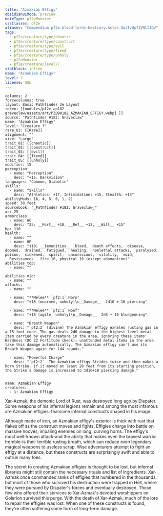 ```yaml
---
title: "Azmakian Effigy"
obsidianUIMode: preview
noteType: pf2eMonster
cssClasses: pf2e
aliases: "Compendium.pf2e.blood-lords-bestiary.Actor.OuiTvUpfZVNlIIQV" 
tags:
  - pf2e/creature/type/chaotic
  - pf2e/creature/type/construct
  - pf2e/creature/type/evil
  - pf2e/creature/type/fiend
  - pf2e/creature/type/unholy
  - pf2eMonster
  - pf2e/creature/level/7
statblock: inline
name: "Azmakian Effigy"
level: 7
license: OGL
---
```


```statblock
columns: 2
forcecolumns: true
layout: Basic Pathfinder 2e Layout
token: [[modules/pf2e-ap182-graveclaw/assets/art/PZO90182_AZMAKIAN_EFFIGY.webp| ]]
source: "Pathfinder #182: Graveclaw"
name: "Azmakian Effigy"
level: "Creature 7"
rare_03: [[Rare]]
alignment: ""
size: "Large"
trait_01: [[chaotic]]
trait_02: [[construct]]
trait_03: [[evil]]
trait_04: [[fiend]]
trait_05: [[unholy]]
modifier: 15
perception:
  - name: "Perception"
    desc: "+15; Darkvision"
languages: "Common, Diabolic"
skills:
  - name: "Skills"
    desc: "Athletics: +17, Intimidation: +15, Stealth: +13"
abilityMods: [6, 4, 5, 0, 1, 2]
speed: 30 feet
sourcebook: "_Pathfinder #182: Graveclaw_"
ac: 25
armorclass:
  - name: AC
    desc: "25; __Fort__ +18, __Ref__ +12, __Will__ +15"
hp: 110
health:
  - name: ""
  - name: HP
    desc: "110; __Immunities__  bleed,  death effects,  disease,  doomed,  drained,  fatigued,  healing,  nonlethal attacks,  paralyzed,  poison,  sickened,  spirit,  unconscious,  vitality,  void; __Resistances__ fire 10, physical 10 (except adamantine)"
abilities_top:
  - name: ""

abilities_mid:
  - name: ""
attacks:
  - name: ""

  - name: "**Melee** `pf2:1` Horn"
    desc: "+18 (unarmed, unholy)\n__Damage__  2d10 + 10 piercing"

  - name: "**Melee** `pf2:1` Hoof"
    desc: "+18 (agile, unholy)\n__Damage__  2d8 + 10 bludgeoning"

  - name: "Breath Weapon"
    desc: "`pf2:2` (divine) The Azmakian effigy exhales rusting gas in a 15-foot cone. The gas deals 2d6 damage to the highest-level metal item carried by every creature in the area, ignoring these items' Hardness (DC 22 Fortitude check); unattended metal items in the area take this damage automatically. The Azmakian effigy can't use its Breath Weapon again for 1d4 rounds."

  - name: "Powerful Charge"
    desc: "`pf2:2`  The Azmakian effigy Strides twice and then makes a horn Strike. If it moved at least 20 feet from its starting position, the Strike's damage is increased to 3d10+10 piercing damage."
 
```

```encounter-table
name: Azmakian Effigy
creatures:
  - 1: Azmakian Effigy
```



Xar-Azmak, the demonic Lord of Rust, was destroyed long ago by Dispater. Some weapons of his infernal legions remain and among the most infamous are Azmakian effigies: fearsome infernal constructs shaped in his image.

Although made of iron, an Azmakian effigy's exterior is thick with rust that flakes off as the construct moves and fights. Effigies charge into battle on massive hooves, impaling enemies on long, curving horns. The effigy's most well-known attack-and the ability that makes even the bravest warrior tremble-is their terrible rusting breath, which can reduce even legendary magical weapons to useless scrap. Wise adventurers attempt to fight an effigy at a distance, but these constructs are surprisingly swift and able to outrun many foes.

The secret to creating Azmakian effigies is thought to be lost, but infernal libraries might still contain the necessary rituals and list of ingredients. Xar-Azmak once commanded ranks of effigies that numbered in the thousands, but most of those who survived his destruction were trapped in Hell, where they were pursued by Dispater's forces and eventually destroyed. Those few who offered their services to Xar-Azmak's devoted worshippers on Golarion survived this purge. With the death of Xar-Azmak, much of the lore to repair the effigies was lost. When one of these constructs is found, they're often suffering some form of long-term damage.
